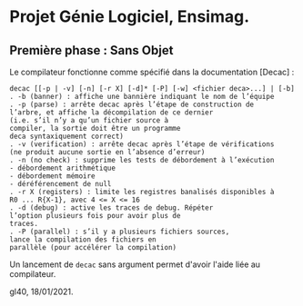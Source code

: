 # Projet Génie Logiciel, Ensimag.

## Première phase : Sans Objet

Le compilateur fonctionne comme spécifié dans la documentation [Decac] : 

```
decac [[-p | -v] [-n] [-r X] [-d]* [-P] [-w] <fichier deca>...] | [-b]
. -b (banner) : affiche une bannière indiquant le nom de l’équipe
. -p (parse) : arrête decac après l’étape de construction de
l’arbre, et affiche la décompilation de ce dernier
(i.e. s’il n’y a qu’un fichier source à
compiler, la sortie doit être un programme
deca syntaxiquement correct)
. -v (verification) : arrête decac après l’étape de vérifications
(ne produit aucune sortie en l’absence d’erreur)
. -n (no check) : supprime les tests de débordement à l’exécution
- débordement arithmétique
- débordement mémoire
- déréférencement de null
. -r X (registers) : limite les registres banalisés disponibles à
R0 ... R{X-1}, avec 4 <= X <= 16
. -d (debug) : active les traces de debug. Répéter
l’option plusieurs fois pour avoir plus de
traces.
. -P (parallel) : s’il y a plusieurs fichiers sources,
lance la compilation des fichiers en
parallèle (pour accélérer la compilation)
```

Un lancement de `decac` sans argument permet d'avoir l'aide liée au compilateur.





gl40, 18/01/2021.
